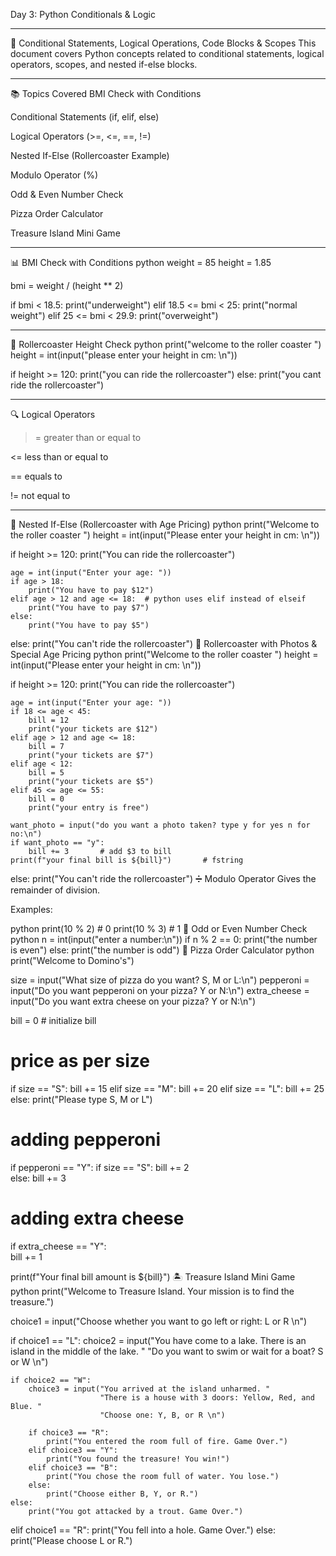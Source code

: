 Day 3: Python Conditionals & Logic

---
🐍 Conditional Statements, Logical Operations, Code Blocks & Scopes
This document covers Python concepts related to conditional statements, logical operators, scopes, and nested if-else blocks.

---
📚 Topics Covered
BMI Check with Conditions

Conditional Statements (if, elif, else)

Logical Operators (>=, <=, ==, !=)

Nested If-Else (Rollercoaster Example)

Modulo Operator (%)

Odd & Even Number Check

Pizza Order Calculator

Treasure Island Mini Game

---

📊 BMI Check with Conditions
python
weight = 85
height = 1.85

bmi = weight / (height ** 2)

if bmi < 18.5:
    print("underweight")
elif 18.5 <= bmi < 25:
    print("normal weight")
elif 25 <= bmi < 29.9:
    print("overweight")

 ---
🎢 Rollercoaster Height Check
python
print("welcome to the roller coaster ")
height = int(input("please enter your height in cm: \n"))

if height >= 120:
    print("you can ride the rollercoaster")
else:
    print("you cant ride the rollercoaster")


---
🔍 Logical Operators
>= greater than or equal to

<= less than or equal to

== equals to

!= not equal to

---
🎢 Nested If-Else (Rollercoaster with Age Pricing)
python
print("Welcome to the roller coaster ")
height = int(input("Please enter your height in cm: \n"))

if height >= 120:
    print("You can ride the rollercoaster")
    
    age = int(input("Enter your age: "))
    if age > 18:
        print("You have to pay $12")
    elif age > 12 and age <= 18:  # python uses elif instead of elseif
        print("You have to pay $7")
    else:
        print("You have to pay $5")
        
else:
    print("You can't ride the rollercoaster")
🎢 Rollercoaster with Photos & Special Age Pricing
python
print("Welcome to the roller coaster ")
height = int(input("Please enter your height in cm: \n"))

if height >= 120:
    print("You can ride the rollercoaster")
    
    age = int(input("Enter your age: "))
    if 18 <= age < 45:
        bill = 12
        print("your tickets are $12")
    elif age > 12 and age <= 18:
        bill = 7
        print("your tickets are $7")
    elif age < 12:
        bill = 5
        print("your tickets are $5")
    elif 45 <= age <= 55:
        bill = 0
        print("your entry is free")

    want_photo = input("do you want a photo taken? type y for yes n for no:\n")
    if want_photo == "y":
        bill += 3       # add $3 to bill
    print(f"your final bill is ${bill}")       # fstring
    
else:
    print("You can't ride the rollercoaster")
➗ Modulo Operator
Gives the remainder of division.

Examples:

python
print(10 % 2)  # 0
print(10 % 3)  # 1
🔢 Odd or Even Number Check
python
n = int(input("enter a number:\n"))
if n % 2 == 0:
    print("the number is even")
else:
    print("the number is odd")
🍕 Pizza Order Calculator
python
print("Welcome to Domino's")

size = input("What size of pizza do you want? S, M or L:\n")
pepperoni = input("Do you want pepperoni on your pizza? Y or N:\n")
extra_cheese = input("Do you want extra cheese on your pizza? Y or N:\n")

bill = 0  # initialize bill

# price as per size
if size == "S":
    bill += 15
elif size == "M":
    bill += 20
elif size == "L":
    bill += 25
else:
    print("Please type S, M or L")

# adding pepperoni
if pepperoni == "Y":
    if size == "S":
        bill += 2   
    else:
        bill += 3   

# adding extra cheese
if extra_cheese == "Y":  
    bill += 1

print(f"Your final bill amount is ${bill}")
🏝️ Treasure Island Mini Game
python
print("Welcome to Treasure Island. Your mission is to find the treasure.")

choice1 = input("Choose whether you want to go left or right: L or R \n")

if choice1 == "L":
    choice2 = input("You have come to a lake. There is an island in the middle of the lake. "
                    "Do you want to swim or wait for a boat? S or W \n")

    if choice2 == "W":
        choice3 = input("You arrived at the island unharmed. "
                        "There is a house with 3 doors: Yellow, Red, and Blue. "
                        "Choose one: Y, B, or R \n")

        if choice3 == "R":
            print("You entered the room full of fire. Game Over.")
        elif choice3 == "Y":
            print("You found the treasure! You win!")
        elif choice3 == "B":
            print("You chose the room full of water. You lose.")
        else:
            print("Choose either B, Y, or R.")
    else:
        print("You got attacked by a trout. Game Over.")

elif choice1 == "R":
    print("You fell into a hole. Game Over.")
else:
    print("Please choose L or R.")